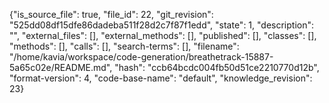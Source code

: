 {"is_source_file": true, "file_id": 22, "git_revision": "525dd08df15dfe86dadeba511f28d2c7f87f1edd", "state": 1, "description": "", "external_files": [], "external_methods": [], "published": [], "classes": [], "methods": [], "calls": [], "search-terms": [], "filename": "/home/kavia/workspace/code-generation/breathetrack-15887-5a65c02e/README.md", "hash": "ccb64bcdc004fb50d51ce2210770d12b", "format-version": 4, "code-base-name": "default", "knowledge_revision": 23}